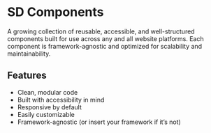 # SD Components

A growing collection of reusable, accessible, and well-structured components built for use across any and all website platforms. Each component is framework-agnostic and optimized for scalability and maintainability.

## Features

- Clean, modular code
- Built with accessibility in mind
- Responsive by default
- Easily customizable
- Framework-agnostic (or insert your framework if it’s not)
